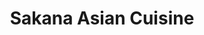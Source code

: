 ---
layout: place
title: "Sakana Asian Cuisine"
permalink: /new-jersey/hamilton-township/sakana-asian-cuisine.html
stateAbbr: NJ
stateName: New Jersey
cityName: Hamilton Township
place_id: ChIJZ9c6PTNZwYkRsEB50dtBgQ4
photos:
  - name: >-
      places/ChIJZ9c6PTNZwYkRsEB50dtBgQ4/photos/AeeoHcK4OtnVGgM1aFFNLtcLbd9y28Bs02h6dhVu0AWiiKwnl_WHZYhvK-ZTkTyP_Sa8TZ6cCzRA4Msi5kUedufiRt5czze8ZdY2ptEviaRsRQ0ITUjlEwa4m3GFFXmSIq4Gq8ZQuKGBwgIQrwCrkU39Uci0FQgLa6Z3RiYQZpD6x_839x1qsaQjRiD-2WuNUTaOTQaWKbpp9WSnmqVCBHr4pfSXTcHrMOlB7ze3OQoAlKP3MUMbS49Eoz06xRPe3MadNHXSiB3CFI1i_sgEjSR0Swr56BNIxsozpV5mzK1w0XdT1w
    widthPx: 4032
    heightPx: 3024
    authorAttributions:
      - displayName: Sakana Asian Cuisine
        uri: https://maps.google.com/maps/contrib/105767593852714403748
        photoUri: >-
          https://lh3.googleusercontent.com/a-/ALV-UjVmxrga6g9rf2xCUb4QBqluovbjQ8JNvupsLzjt1UaVWeYs4_g=s100-p-k-no-mo
    flagContentUri: >-
      https://www.google.com/local/imagery/report/?cb_client=maps_api_places.places_api&image_key=!1e10!2sAF1QipPkiSlwuuz0n8wxZye-rjMA259bCFyDqNalsobq&hl=en-US
    googleMapsUri: >-
      https://www.google.com/maps/place//data=!3m4!1e2!3m2!1sAF1QipPkiSlwuuz0n8wxZye-rjMA259bCFyDqNalsobq!2e10!4m2!3m1!1s0x89c159333d3ad767:0xe8141dbd17940b0
  - name: >-
      places/ChIJZ9c6PTNZwYkRsEB50dtBgQ4/photos/AeeoHcLcQqRn_TtGYSry5AETaXPanHOwiLFw74olPJ_VIcS1NOyJOCOApxXyPRdxVIvYyxrQBAc4jNVlQnzpvDM3icANuOpGcHa2IioY3yu7yTYtqef9wi7VCF6bicBTXZRwhJvUcVwqTNu3-C3PoErEAv3lUkPLmqffnKjUd06oPMS5N8wtZLare-FaDD1G-del6zjpd_yf_Hvc8-0WS-nMY09XiA0oP9q6nWOI_3ufnnwZ__62Z7HzPXWg56kkfkIUgIDUzgNFzJtm1fDaz9nf0VLG2_GAbvwfg5TRbhsi2ziBkpq-xXYESd3XgNycdI4jlKmOK8oy9HRhWHHfzisquhmf9p6Ox4bul5uphgrcq4cbpup23APBSE-fEkPcfsOzAWTAj4N8kS3arM4HGhzFusx-lsmEraaA04xWOgl8G_nIdqZ6
    widthPx: 4000
    heightPx: 3000
    authorAttributions:
      - displayName: Jinia Haldar
        uri: https://maps.google.com/maps/contrib/111953855442085788098
        photoUri: >-
          https://lh3.googleusercontent.com/a-/ALV-UjUwjGcCGmbzRvoa6oA8BjEk7MQK8ZuHTTqaeYgz-We1zaN1fbde=s100-p-k-no-mo
    flagContentUri: >-
      https://www.google.com/local/imagery/report/?cb_client=maps_api_places.places_api&image_key=!1e10!2sCIHM0ogKEICAgMCI4dDArAE&hl=en-US
    googleMapsUri: >-
      https://www.google.com/maps/place//data=!3m4!1e2!3m2!1sCIHM0ogKEICAgMCI4dDArAE!2e10!4m2!3m1!1s0x89c159333d3ad767:0xe8141dbd17940b0
  - name: >-
      places/ChIJZ9c6PTNZwYkRsEB50dtBgQ4/photos/AeeoHcKnJjYwkBeugtB5F-Oc7sDQ4XY_7SV0LUDpMmQwxh-PUFbbS5Y0DSw0xZ3dtLXeiuGib1yYpQefVrUrfFBlC9wwXbig2yihqot_cdhgrJCnlAPkgbvIE3-0tP3p77Tyl4x3Sh-jfhuYF4rbotthnJJ7qDpyr3vs1nZF0SaNbf_Gdybw93ybW4sJscd2ugvNdQCuayMwjp0SMBsIxr8T0HHDYRfSDGKQLu_nJkbDmdoP2tviurFl09eQ4OUgD-jpJpM7o7gZ-KVRP6Ke0vkMugmcJ8k1uM9MH8gN0MDJlval2Q
    widthPx: 3024
    heightPx: 3024
    authorAttributions:
      - displayName: Sakana Asian Cuisine
        uri: https://maps.google.com/maps/contrib/105767593852714403748
        photoUri: >-
          https://lh3.googleusercontent.com/a-/ALV-UjVmxrga6g9rf2xCUb4QBqluovbjQ8JNvupsLzjt1UaVWeYs4_g=s100-p-k-no-mo
    flagContentUri: >-
      https://www.google.com/local/imagery/report/?cb_client=maps_api_places.places_api&image_key=!1e10!2sAF1QipOV7UjzrHqekevigB7qCG8cGnLDoGjkvXNXo8i0&hl=en-US
    googleMapsUri: >-
      https://www.google.com/maps/place//data=!3m4!1e2!3m2!1sAF1QipOV7UjzrHqekevigB7qCG8cGnLDoGjkvXNXo8i0!2e10!4m2!3m1!1s0x89c159333d3ad767:0xe8141dbd17940b0
  - name: >-
      places/ChIJZ9c6PTNZwYkRsEB50dtBgQ4/photos/AeeoHcLU2h0hEv7snr0oo_jZevq4IgXyVdSvRwpCuJc9bGUqRAdHP9oVSg-2RQLl4vdHcSj_1yScDJNx9iZC-XIPAfaqSqkAPOovmDBRxsAQ_eMJFs2Jq7mLlD3X0RpuDQuht_nhESFdG4mv1lD6Y7U96-Etu1aqcQq-J2tMX6d079PudKcn21SREWau37VNkFnnXW4okiOmgpNZfUEpmZ22f46JxEc15CMy9zLBt1V5TlgoP_SFCtG0lOK6JSuCShc_I8sUyPJ0m2TWZcW9CsrDsmIgMXysXJ75LyhyvPW3ed6dAhtFvH75a3d14SSpCXz3K9aOAhteBXMFZKwz3puLNvXk3BSyDuucZWRJ8mWmhygNH-YjkbAgSvKGgd8ErhGAXD1hQNhDyE1-ScilfmB1TFivPUt3C6tVgX3NIDM_mcQ
    widthPx: 4000
    heightPx: 3000
    authorAttributions:
      - displayName: Jinia Haldar
        uri: https://maps.google.com/maps/contrib/111953855442085788098
        photoUri: >-
          https://lh3.googleusercontent.com/a-/ALV-UjUwjGcCGmbzRvoa6oA8BjEk7MQK8ZuHTTqaeYgz-We1zaN1fbde=s100-p-k-no-mo
    flagContentUri: >-
      https://www.google.com/local/imagery/report/?cb_client=maps_api_places.places_api&image_key=!1e10!2sCIHM0ogKEICAgMCI4dDATA&hl=en-US
    googleMapsUri: >-
      https://www.google.com/maps/place//data=!3m4!1e2!3m2!1sCIHM0ogKEICAgMCI4dDATA!2e10!4m2!3m1!1s0x89c159333d3ad767:0xe8141dbd17940b0
  - name: >-
      places/ChIJZ9c6PTNZwYkRsEB50dtBgQ4/photos/AeeoHcIBzC8X6ffea5CI9oHQnO5mcQ2-p7W8RVhbWSn-yX2u0g9uS7omO9lAB0Jz53Bvll4MFQMNKs6iQcrJBwOtEUcC_N_KW7CmPV8KzZ7jFfTwWH0JCmkICWPcICCo8czt8VqjlIZs1sYl3Cj5zkxkpHOtPKBCCOq7S20albGgv3iqhGZsqFLGsJkGk2GaX2HY5EuCDUWnUHcCyx-ftk8ttkOfukEMNRfN1kWXo2hsxp0RPvOHUU9mF2ymHWU0YQ9PgQ7Ely-aVOiCiUBtprtp99IeTAaxN4mV6b-w4OKfWOKgHQ
    widthPx: 4032
    heightPx: 3024
    authorAttributions:
      - displayName: Sakana Asian Cuisine
        uri: https://maps.google.com/maps/contrib/105767593852714403748
        photoUri: >-
          https://lh3.googleusercontent.com/a-/ALV-UjVmxrga6g9rf2xCUb4QBqluovbjQ8JNvupsLzjt1UaVWeYs4_g=s100-p-k-no-mo
    flagContentUri: >-
      https://www.google.com/local/imagery/report/?cb_client=maps_api_places.places_api&image_key=!1e10!2sAF1QipOJlcNSxAORL-CX4DhEeXPqdeozO9tPTCkr3QMe&hl=en-US
    googleMapsUri: >-
      https://www.google.com/maps/place//data=!3m4!1e2!3m2!1sAF1QipOJlcNSxAORL-CX4DhEeXPqdeozO9tPTCkr3QMe!2e10!4m2!3m1!1s0x89c159333d3ad767:0xe8141dbd17940b0
  - name: >-
      places/ChIJZ9c6PTNZwYkRsEB50dtBgQ4/photos/AeeoHcIHFFIS5wps4S13rdBVhNW5YxTTWQUwW2a7argxYyLoq9xaSzQoxG4W2YUNjqGq3EsFAtQVGiksgshJo3XVjn8t4bb4UF6g0xr7LPWFNeK_1fmTRQRNyu9R6aJ3dR-qHmyJ_7kNZQ6XqsxX5GBX0btVHGeCBqAUki0k2oHhB-Jqvmwc-tdxLHtLbMKFSjzH47hX-M91Q1MM_YFHilcOiCm51VP3Zp8WyrzTImSxE67i9e7imFSxyh0Cuxqp7-PyTUa19ikrTNHxv8x6nSzS2Nn4wqQZCCy2Wv1PhNX3M5I6CA
    widthPx: 4032
    heightPx: 3024
    authorAttributions:
      - displayName: Sakana Asian Cuisine
        uri: https://maps.google.com/maps/contrib/105767593852714403748
        photoUri: >-
          https://lh3.googleusercontent.com/a-/ALV-UjVmxrga6g9rf2xCUb4QBqluovbjQ8JNvupsLzjt1UaVWeYs4_g=s100-p-k-no-mo
    flagContentUri: >-
      https://www.google.com/local/imagery/report/?cb_client=maps_api_places.places_api&image_key=!1e10!2sAF1QipPsfFrA1_S0zXmg53DjJLPHTHlS2iPh3sNlH4u8&hl=en-US
    googleMapsUri: >-
      https://www.google.com/maps/place//data=!3m4!1e2!3m2!1sAF1QipPsfFrA1_S0zXmg53DjJLPHTHlS2iPh3sNlH4u8!2e10!4m2!3m1!1s0x89c159333d3ad767:0xe8141dbd17940b0
  - name: >-
      places/ChIJZ9c6PTNZwYkRsEB50dtBgQ4/photos/AeeoHcJx5TRUeUaLi_QIaXow5BssRGTCGLtEcbaNeqlStI_hkEIGaxY3nQ1QqBQoSMPOJ_zGEjyR-pxM-8RNVho-qrghOcKu55LsCSDA0g2cGCZCZEywmdHZyzo8BTlYKfrjPQBiouXlTt02413ALxhT8rugKYYlc99BE4_cJDUEThDY82vLWoGIrQhDNqnpunbLub3CdxBkvkQH57Q7XJjYhEATsOTKF6Ibh_WE_7dS9Vw40RcSNvjEQhulYV5kDbqSJGjgM7XSPBYNKhi3z4Z8fJXwIOg4YtCCh2zHiubfJrHdWgZffMKc35RMTUCy6lEvjm7-qbE1QtfUPZ3QBrZbqSlJQRqmpc1FyhEERHWIcB80VBmyJPmVtm91QA6qLvUVJJ9fakANFESz-t455XIYuO_utoGLbMv8vVtQi3GChRcZr0Dz
    widthPx: 3000
    heightPx: 4000
    authorAttributions:
      - displayName: Brian Yee
        uri: https://maps.google.com/maps/contrib/105330042732625716910
        photoUri: >-
          https://lh3.googleusercontent.com/a/ACg8ocLOf-9CYJquE6mfaqSL9x_VFVjX2qwcH6AlkTb0_fxpdqI398s=s100-p-k-no-mo
    flagContentUri: >-
      https://www.google.com/local/imagery/report/?cb_client=maps_api_places.places_api&image_key=!1e10!2sCIHM0ogKEICAgICTlIb4gAE&hl=en-US
    googleMapsUri: >-
      https://www.google.com/maps/place//data=!3m4!1e2!3m2!1sCIHM0ogKEICAgICTlIb4gAE!2e10!4m2!3m1!1s0x89c159333d3ad767:0xe8141dbd17940b0
  - name: >-
      places/ChIJZ9c6PTNZwYkRsEB50dtBgQ4/photos/AeeoHcL3Y7siovratKda1_7HD-L8Wk_1qkOpg2HGPeqsLMfJ3sRzc4AwZo-tfrZ62TkOXFAaErJ5abkFWGT8cGlsWSxDZnvSXPQMaeISsMGHt3jeQ-4-6UqHpnd0AyJi-0_P2tyiJ-GNRyrV1rSE8Wb3h4NfgyyP6Pfdn3CXXy0-bw-Q8cUTMVAgSLhOVCJKo0ZIhLLPDtJhJ1Osu_ZkysQ_lNe1-agF-MIoINQBbIJSK6y_QhD3tIJ1SI8MeZUB44eQzoGz1xvIt_g3GIm-zm4GQNNq-CapYbPoFSBfTHaj3nCRcBYmbLAw0Selwywz5_2Kt_SSKyuoJgP5nFr07k1zA67NxhyV4nqWqiT-jWIOl4DUPDC60W_CSMzu8v20SUHohewTb4pgX9NLRhy0ob7P2VnjrplUjcNMDo2_MfMHJGUCOBk
    widthPx: 4032
    heightPx: 3024
    authorAttributions:
      - displayName: Quinn Le
        uri: https://maps.google.com/maps/contrib/115079373219106191911
        photoUri: >-
          https://lh3.googleusercontent.com/a/ACg8ocLWhuPcrk0Ai9dnkhh4gT2S0In0qzpwb9RlV5DYcU4Ser1QWFI=s100-p-k-no-mo
    flagContentUri: >-
      https://www.google.com/local/imagery/report/?cb_client=maps_api_places.places_api&image_key=!1e10!2sCIHM0ogKEICAgICvl9j0xwE&hl=en-US
    googleMapsUri: >-
      https://www.google.com/maps/place//data=!3m4!1e2!3m2!1sCIHM0ogKEICAgICvl9j0xwE!2e10!4m2!3m1!1s0x89c159333d3ad767:0xe8141dbd17940b0
  - name: >-
      places/ChIJZ9c6PTNZwYkRsEB50dtBgQ4/photos/AeeoHcIet_2blEi3czJ2qY3SI6YwJSLL2lKxFxjm4jhOumZZHSybLVbZGbHUY7RIRvvr0KFXxz9IwZrHOBYDZ6PXyMFNyJ7FmXUUDzuXtLGigEItWzaG_tshZFa3M7rl1xmiTiqw_S7GvJ3mBgZ6VliaUYo54iV6qTySegwuMlAcrDYfSq9jfaa7IVSE3RnTfMOF_I6Lo2K5suPz4tq9GvlQmbAJWXMm8_KEXe1g3zIgULCHMexV1Cp9rD-yl1wXNEXmJGPR_0dyacI-ZpdICmldqmWathA3glLCEWVq5qU5vzVLGcrTU9XuVC80bzeoOKis4-YWxdvVZHYTu0UvY8HmGSA0Xk1OJEn7IgieqGOp6pFoQksvXvv_-SqikCStfYsWaLR3vGJ0HIou8HBzvmUx6c6lzxZdv6ePfg0TJ6ECT4DQFQ
    widthPx: 3000
    heightPx: 4000
    authorAttributions:
      - displayName: Thomas Wozniczka
        uri: https://maps.google.com/maps/contrib/116967152988235795173
        photoUri: >-
          https://lh3.googleusercontent.com/a-/ALV-UjW9fE_iIX5XSlbPxhk54NlLfty2TyOPcJSYDuA6VwB9TtLD5w=s100-p-k-no-mo
    flagContentUri: >-
      https://www.google.com/local/imagery/report/?cb_client=maps_api_places.places_api&image_key=!1e10!2sCIHM0ogKEICAgIC9vYTDOA&hl=en-US
    googleMapsUri: >-
      https://www.google.com/maps/place//data=!3m4!1e2!3m2!1sCIHM0ogKEICAgIC9vYTDOA!2e10!4m2!3m1!1s0x89c159333d3ad767:0xe8141dbd17940b0
  - name: >-
      places/ChIJZ9c6PTNZwYkRsEB50dtBgQ4/photos/AeeoHcLEahsGM5BY1vl9dXbCC4bPEb7NqhF_HLz1lOdYXKXFZG6cpAeEq7lbCyxNGNQQiTj5aAj_VcLESsUl_2nd9AS6pcMtoroxbQ_4OGJb6BVIHMhejYWqpHM7xl5Bm2k0rD6U9okjFQmizuUn_6NyMapc4BZUd-C4sA8-bAQE1ALIhGoZ79K-Fbpu71q_Ilzmw47mn2v2kaExy_2HO9Ko0o73PriFwCJ77RhU7dMhBQw0DRLkFsVcYXIsjCUfTNuV21JdGKyqiVZ2II7nxK4JiDt0wEACwYYs4z0B0un0Og0EyTQsWuhMIT2ft6bRk2X9gQYYJcA55kYLvbmRi0-rR4zTORxPcyJqQK4jmclA_UGwyJ8zLYQwT8h0PFJ64OFl048BseIXTwCqiLcU9P9gVnV9n_zyS24HNDsNVUIcBlsBgw
    widthPx: 4000
    heightPx: 3000
    authorAttributions:
      - displayName: Jinia Haldar
        uri: https://maps.google.com/maps/contrib/111953855442085788098
        photoUri: >-
          https://lh3.googleusercontent.com/a-/ALV-UjUwjGcCGmbzRvoa6oA8BjEk7MQK8ZuHTTqaeYgz-We1zaN1fbde=s100-p-k-no-mo
    flagContentUri: >-
      https://www.google.com/local/imagery/report/?cb_client=maps_api_places.places_api&image_key=!1e10!2sCIHM0ogKEICAgMCI4dDAbA&hl=en-US
    googleMapsUri: >-
      https://www.google.com/maps/place//data=!3m4!1e2!3m2!1sCIHM0ogKEICAgMCI4dDAbA!2e10!4m2!3m1!1s0x89c159333d3ad767:0xe8141dbd17940b0
address: >-
  Next to RWJ fitness center, 3100 Quakerbridge Rd, Hamilton Township, NJ 08619,
  USA
street: Next to RWJ fitness center, 3100 Quakerbridge Rd
city: Hamilton Township
state: NJ
zip: '08619'
country: USA
neighborhood: null
latitude: '40.247797'
longitude: '-74.688482'
accessibility_options:
  wheelchairAccessibleParking: true
  wheelchairAccessibleEntrance: true
  wheelchairAccessibleRestroom: true
  wheelchairAccessibleSeating: true
business_status: OPERATIONAL
name: Sakana Asian Cuisine
google_maps_links:
  directionsUri: >-
    https://www.google.com/maps/dir//''/data=!4m7!4m6!1m1!4e2!1m2!1m1!1s0x89c159333d3ad767:0xe8141dbd17940b0!3e0
  placeUri: https://maps.google.com/?cid=1045189000894693552
  writeAReviewUri: >-
    https://www.google.com/maps/place//data=!4m3!3m2!1s0x89c159333d3ad767:0xe8141dbd17940b0!12e1
  reviewsUri: >-
    https://www.google.com/maps/place//data=!4m4!3m3!1s0x89c159333d3ad767:0xe8141dbd17940b0!9m1!1b1
  photosUri: >-
    https://www.google.com/maps/place//data=!4m3!3m2!1s0x89c159333d3ad767:0xe8141dbd17940b0!10e5
primary_type: Restaurant
opening_hours:
  regular: null
  current: null
secondary_opening_hours:
  regular:
    weekdayDescriptions: null
    type: null
  current:
    weekdayDescriptions: null
    type: null
phone: (609) 838-9080
price_level: PRICE_LEVEL_MODERATE
price_range: $30 &ndash; $50
rating: '4.4'
rating_count: 415
website: http://www.sakanaasiancuisine.com/
description: null
reviews:
  - name: >-
      places/ChIJZ9c6PTNZwYkRsEB50dtBgQ4/reviews/ChZDSUhNMG9nS0VJQ0FnSURQeHB5SFRBEAE
    relativePublishTimeDescription: 4 months ago
    rating: 5
    text:
      text: >-
        Everything is good here. The food is delicious, the staff are happy,
        pleasant, and so eager to make sure everyone has a good meal. The all
        you can eat menu is diverse and reasonably priced. They have a party
        room in the back and we had a great time celebrating my spouse’s
        birthday there. We have been to Sakana many times and every first timer
        we have taken there ends up loving it.


        Many thanks to all of the Sakana staff - you’re blowing it out of the
        park!
      languageCode: en
    originalText:
      text: >-
        Everything is good here. The food is delicious, the staff are happy,
        pleasant, and so eager to make sure everyone has a good meal. The all
        you can eat menu is diverse and reasonably priced. They have a party
        room in the back and we had a great time celebrating my spouse’s
        birthday there. We have been to Sakana many times and every first timer
        we have taken there ends up loving it.


        Many thanks to all of the Sakana staff - you’re blowing it out of the
        park!
      languageCode: en
    authorAttribution:
      displayName: Kiru S.
      uri: https://www.google.com/maps/contrib/114179010090370830067/reviews
      photoUri: >-
        https://lh3.googleusercontent.com/a-/ALV-UjXSpqmlcnx40NZyXxRlCtfPecqhkT5ovZI3Q5lY-bq5IFM3naM=s128-c0x00000000-cc-rp-mo
    publishTime: '2024-12-01T16:23:11.341864Z'
    flagContentUri: >-
      https://www.google.com/local/review/rap/report?postId=ChZDSUhNMG9nS0VJQ0FnSURQeHB5SFRBEAE&d=17924085&t=1
    googleMapsUri: >-
      https://www.google.com/maps/reviews/data=!4m6!14m5!1m4!2m3!1sChZDSUhNMG9nS0VJQ0FnSURQeHB5SFRBEAE!2m1!1s0x89c159333d3ad767:0xe8141dbd17940b0
  - name: >-
      places/ChIJZ9c6PTNZwYkRsEB50dtBgQ4/reviews/ChZDSUhNMG9nS0VJQ0FnTUNBd2NlTVdBEAE
    relativePublishTimeDescription: 2 months ago
    rating: 5
    text:
      text: >-
        Dinner was amazing!!! Looking for a new spot to eat and Sakana popped up
        and was 5 min from house. As soon as we walked in the door, service and
        atmosphere was inviting and friendly. Placed was packed and still
        servers were at your table in 2 mens with water and plates. We went for
        a lot of sushi rolls and some soup. The wonton soup was net level, fresh
        made wontons, you can tell by size and texture. Totally different was
        regular asain spots. The various sushi rolls 🍣  got were also spot on.
        Rice texture and taste was amazing. My daughters were definitely
        enjoying. My youngest grabbed some lo mein noodles 🍜 which she devoted.
        My wife's favorite roll was the dragon 🐉 roll. Definitely will be
        eating here more often. They also have an All You Can Eat option which I
        will try with just my wife and I 😀
      languageCode: en
    originalText:
      text: >-
        Dinner was amazing!!! Looking for a new spot to eat and Sakana popped up
        and was 5 min from house. As soon as we walked in the door, service and
        atmosphere was inviting and friendly. Placed was packed and still
        servers were at your table in 2 mens with water and plates. We went for
        a lot of sushi rolls and some soup. The wonton soup was net level, fresh
        made wontons, you can tell by size and texture. Totally different was
        regular asain spots. The various sushi rolls 🍣  got were also spot on.
        Rice texture and taste was amazing. My daughters were definitely
        enjoying. My youngest grabbed some lo mein noodles 🍜 which she devoted.
        My wife's favorite roll was the dragon 🐉 roll. Definitely will be
        eating here more often. They also have an All You Can Eat option which I
        will try with just my wife and I 😀
      languageCode: en
    authorAttribution:
      displayName: Kevin Burrowes
      uri: https://www.google.com/maps/contrib/108498247317982733400/reviews
      photoUri: >-
        https://lh3.googleusercontent.com/a-/ALV-UjVsuDXy5XJlLz2b6Ho31IY5N9xnAI51lGcDzbdSOKpSWPMkUrZtsA=s128-c0x00000000-cc-rp-mo-ba4
    publishTime: '2025-02-01T12:47:48.557241Z'
    flagContentUri: >-
      https://www.google.com/local/review/rap/report?postId=ChZDSUhNMG9nS0VJQ0FnTUNBd2NlTVdBEAE&d=17924085&t=1
    googleMapsUri: >-
      https://www.google.com/maps/reviews/data=!4m6!14m5!1m4!2m3!1sChZDSUhNMG9nS0VJQ0FnTUNBd2NlTVdBEAE!2m1!1s0x89c159333d3ad767:0xe8141dbd17940b0
  - name: >-
      places/ChIJZ9c6PTNZwYkRsEB50dtBgQ4/reviews/ChdDSUhNMG9nS0VJQ0FnTUNBbTYtTDZBRRAB
    relativePublishTimeDescription: 2 months ago
    rating: 5
    text:
      text: >-
        It serves fresh, authentic and delicious food. I chose to dine in and
        get the all you can eat. They give you a menu that you can pick from for
        the all you can eat. You are allowed to order seconds as long as you eat
        all the food that you order. They also have a regular menu you can order
        from. I ordered sushi and some traditional Asian platters. It was all
        delicious.
      languageCode: en
    originalText:
      text: >-
        It serves fresh, authentic and delicious food. I chose to dine in and
        get the all you can eat. They give you a menu that you can pick from for
        the all you can eat. You are allowed to order seconds as long as you eat
        all the food that you order. They also have a regular menu you can order
        from. I ordered sushi and some traditional Asian platters. It was all
        delicious.
      languageCode: en
    authorAttribution:
      displayName: Kevin Manrique
      uri: https://www.google.com/maps/contrib/111849005232968010957/reviews
      photoUri: >-
        https://lh3.googleusercontent.com/a-/ALV-UjUfQTfdQVj4CwOSXd8lMKvYNmVtbub8DZ3ETYAwU_Ce-DQpq_sQhA=s128-c0x00000000-cc-rp-mo-ba3
    publishTime: '2025-02-04T14:49:02.632025Z'
    flagContentUri: >-
      https://www.google.com/local/review/rap/report?postId=ChdDSUhNMG9nS0VJQ0FnTUNBbTYtTDZBRRAB&d=17924085&t=1
    googleMapsUri: >-
      https://www.google.com/maps/reviews/data=!4m6!14m5!1m4!2m3!1sChdDSUhNMG9nS0VJQ0FnTUNBbTYtTDZBRRAB!2m1!1s0x89c159333d3ad767:0xe8141dbd17940b0
  - name: >-
      places/ChIJZ9c6PTNZwYkRsEB50dtBgQ4/reviews/ChdDSUhNMG9nS0VJQ0FnSUN2bDlqMHV3RRAB
    relativePublishTimeDescription: 3 months ago
    rating: 5
    text:
      text: >-
        Everything was so good for us! Amazing sushi and service! We especially
        love the Yuzu Salmon and White Tuna Truffle. Tom Yum Soup was phenomenal
        for this cold weather too.
      languageCode: en
    originalText:
      text: >-
        Everything was so good for us! Amazing sushi and service! We especially
        love the Yuzu Salmon and White Tuna Truffle. Tom Yum Soup was phenomenal
        for this cold weather too.
      languageCode: en
    authorAttribution:
      displayName: Quinn Le
      uri: https://www.google.com/maps/contrib/115079373219106191911/reviews
      photoUri: >-
        https://lh3.googleusercontent.com/a/ACg8ocLWhuPcrk0Ai9dnkhh4gT2S0In0qzpwb9RlV5DYcU4Ser1QWFI=s128-c0x00000000-cc-rp-mo-ba4
    publishTime: '2024-12-15T13:13:26.606068Z'
    flagContentUri: >-
      https://www.google.com/local/review/rap/report?postId=ChdDSUhNMG9nS0VJQ0FnSUN2bDlqMHV3RRAB&d=17924085&t=1
    googleMapsUri: >-
      https://www.google.com/maps/reviews/data=!4m6!14m5!1m4!2m3!1sChdDSUhNMG9nS0VJQ0FnSUN2bDlqMHV3RRAB!2m1!1s0x89c159333d3ad767:0xe8141dbd17940b0
  - name: >-
      places/ChIJZ9c6PTNZwYkRsEB50dtBgQ4/reviews/ChZDSUhNMG9nS0VJQ0FnSURfMWRLaGFREAE
    relativePublishTimeDescription: 2 months ago
    rating: 5
    text:
      text: >-
        This was my first time here. I chose the all you can eat option. I must
        tell you that this food is as good as any Chinese/Asian/sushi restaurant
        that I've ever had. It is a little on the pricey side but compared to a
        buffet the food quality is very high.. I will come back often.  Please
        notice the photo of all of the empty dishes.
      languageCode: en
    originalText:
      text: >-
        This was my first time here. I chose the all you can eat option. I must
        tell you that this food is as good as any Chinese/Asian/sushi restaurant
        that I've ever had. It is a little on the pricey side but compared to a
        buffet the food quality is very high.. I will come back often.  Please
        notice the photo of all of the empty dishes.
      languageCode: en
    authorAttribution:
      displayName: Mark Klausner
      uri: https://www.google.com/maps/contrib/114386217557850127060/reviews
      photoUri: >-
        https://lh3.googleusercontent.com/a/ACg8ocISsjjmcu-9t_pF1GDzor6W0RLiLrAFrbS61uKMrIKmTM3BXA=s128-c0x00000000-cc-rp-mo
    publishTime: '2025-01-27T02:04:22.528106Z'
    flagContentUri: >-
      https://www.google.com/local/review/rap/report?postId=ChZDSUhNMG9nS0VJQ0FnSURfMWRLaGFREAE&d=17924085&t=1
    googleMapsUri: >-
      https://www.google.com/maps/reviews/data=!4m6!14m5!1m4!2m3!1sChZDSUhNMG9nS0VJQ0FnSURfMWRLaGFREAE!2m1!1s0x89c159333d3ad767:0xe8141dbd17940b0
parking_options:
  freeParkingLot: true
  freeStreetParking: true
  valetParking: false
payment_options:
  acceptsCreditCards: true
  acceptsDebitCards: true
  acceptsCashOnly: false
  acceptsNfc: true
allow_dogs: null
curbside_pickup: false
delivery: true
dine_in: true
good_for_children: true
good_for_groups: true
good_for_sports: false
live_music: false
menu_for_children: true
outdoor_seating: false
reservable: true
restroom: true
serves_beer: false
serves_breakfast: null
serves_brunch: null
serves_cocktails: false
serves_coffee: false
serves_dinner: true
serves_dessert: true
serves_lunch: true
serves_vegetarian_food: true
serves_wine: false
takeout: true

---